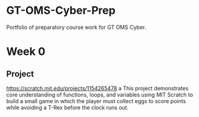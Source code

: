 # GT-OMS-Cyber-Prep
Portfolio of preparatory course work for GT OMS Cyber.

# Week 0

## Project

https://scratch.mit.edu/projects/1154265478
a
This project demonstrates core understanding of functions, loops, and variables using MIT Scratch to build a small game in which the player must collect eggs to score points while avoiding a T-Rex before the clock runs out.

